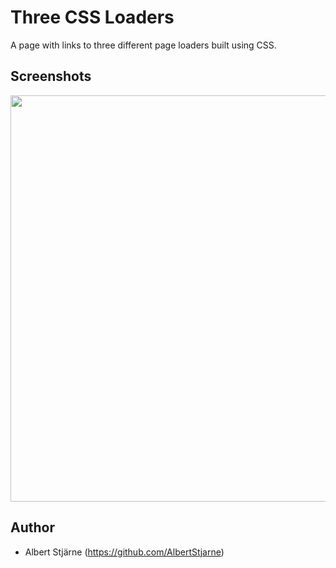# Three CSS Loaders

A page with links to three different page loaders built using CSS.


## Screenshots


<img src="loaders.gif" width=650>




## Author
* Albert Stjärne (https://github.com/AlbertStjarne)